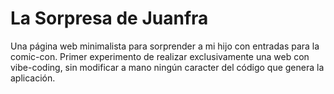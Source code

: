 # La Sorpresa de Juanfra

Una página web minimalista para sorprender a mi hijo con entradas para la comic-con.
Primer experimento de realizar exclusivamente una web con vibe-coding, sin modificar a mano ningún caracter del código que genera la aplicación.
